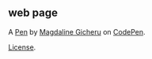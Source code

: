 web page
--------


A [Pen](https://codepen.io/mgicheru/pen/QWvQEWY) by [Magdaline Gicheru](https://codepen.io/mgicheru) on [CodePen](https://codepen.io).

[License](https://codepen.io/mgicheru/pen/QWvQEWY/license).